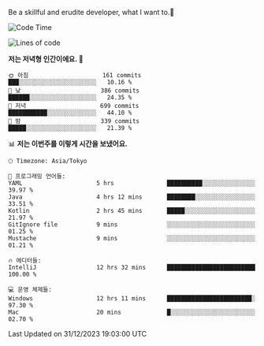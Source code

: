 Be a skillful and erudite developer, what I want to.👶

<!--START_SECTION:waka-->
![Code Time](http://img.shields.io/badge/Code%20Time-391%20hrs%2052%20mins-blue)

![Lines of code](https://img.shields.io/badge/%EC%A0%80%EB%8A%94%20%EC%97%AC%ED%83%9C%EA%B9%8C%EC%A7%80%20-748.8%20thousand%20%EC%A4%84%EC%9D%98%20%EC%BD%94%EB%93%9C%EB%A5%BC%20%EC%9E%91%EC%84%B1%ED%96%88%EC%96%B4%EC%9A%94.-blue)

**저는 저녁형 인간이에요. 🦉** 

```text
🌞 아침                     161 commits         ███░░░░░░░░░░░░░░░░░░░░░░   10.16 % 
🌆 낮　                     386 commits         ██████░░░░░░░░░░░░░░░░░░░   24.35 % 
🌃 저녁                     699 commits         ███████████░░░░░░░░░░░░░░   44.10 % 
🌙 밤　                     339 commits         █████░░░░░░░░░░░░░░░░░░░░   21.39 % 
```


📊 **저는 이번주를 이렇게 시간을 보냈어요.** 

```text
🕑︎ Timezone: Asia/Tokyo

💬 프로그래밍 언어들: 
YAML                     5 hrs               ██████████░░░░░░░░░░░░░░░   39.97 % 
Java                     4 hrs 12 mins       ████████░░░░░░░░░░░░░░░░░   33.51 % 
Kotlin                   2 hrs 45 mins       █████░░░░░░░░░░░░░░░░░░░░   21.97 % 
GitIgnore file           9 mins              ░░░░░░░░░░░░░░░░░░░░░░░░░   01.25 % 
Mustache                 9 mins              ░░░░░░░░░░░░░░░░░░░░░░░░░   01.21 % 

🔥 에디터들: 
IntelliJ                 12 hrs 32 mins      █████████████████████████   100.00 % 

💻 운영 체제들: 
Windows                  12 hrs 11 mins      ████████████████████████░   97.30 % 
Mac                      20 mins             █░░░░░░░░░░░░░░░░░░░░░░░░   02.70 % 
```


 Last Updated on 31/12/2023 19:03:00 UTC
<!--END_SECTION:waka-->
